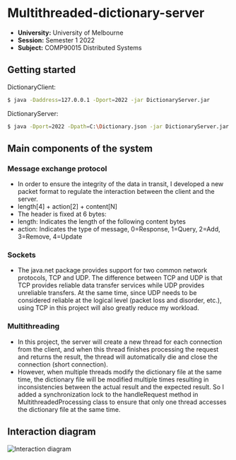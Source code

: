 # Multithreaded-dictionary-server

- **University:** University of Melbourne
- **Session:** Semester 1 2022
- **Subject:** COMP90015 Distributed Systems

## Getting started

DictionaryClient:

```bash
$ java -Daddress=127.0.0.1 -Dport=2022 -jar DictionaryServer.jar
```

DictionaryServer:

```bash
$ java -Dport=2022 -Dpath=C:\Dictionary.json -jar DictionaryServer.jar
```

## Main components of the system

### Message exchange protocol
- In order to ensure the integrity of the data in transit, I developed a new packet format to regulate the interaction between the client and the server.
- length[4] + action[2] + content[N]
- The header is fixed at 6 bytes:
- length: Indicates the length of the following content bytes
- action: Indicates the type of message, 0=Response, 1=Query, 2=Add, 3=Remove, 4=Update

### Sockets
- The java.net package provides support for two common network protocols, TCP and UDP. The difference between TCP and UDP is that TCP provides reliable data transfer services while UDP provides unreliable transfers. At the same time, since UDP needs to be considered reliable at the logical level (packet loss and disorder, etc.), using TCP in this project will also greatly reduce my workload.

### Multithreading
- In this project, the server will create a new thread for each connection from the client, and when this thread finishes processing the request and returns the result, the thread will automatically die and close the connection (short connection).
- However, when multiple threads modify the dictionary file at the same time, the dictionary file will be modified multiple times resulting in inconsistencies between the actual result and the expected result. So I added a synchronization lock to the handleRequest method in MultithreadedProcessing class to ensure that only one thread accesses the dictionary file at the same time.

## Interaction diagram

![Interaction diagram](https://user-images.githubusercontent.com/68240769/163997984-0a93c7fa-793e-46e3-a210-2816d96fedec.svg)
